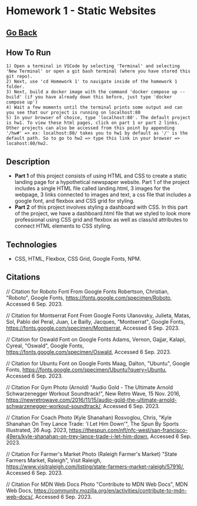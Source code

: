 # Homework 1 - Static Websites

## [Go Back](./README.md)

## How To Run

    1) Open a terminal in VSCode by selecting 'Terminal' and selecting 'New Terminal' or open a git bash terminal (where you have stored this git repo).
    2) Next, use 'cd Homework 1' to navigate inside of the homework 1 folder.
    3) Next, build a docker image with the command 'docker compose up --build' (if you have already down this before, just type 'docker compose up')
    4) Wait a few moments until the terminal prints some output and can you see that our project is running on localhost:80
    5) In your browser of choice, type 'localhost:80'. The default project is hw1. To view these html pages, click on part 1 or part 2 links. Other projects can also be accessed from this point by appending '/hw#' => ex: localhost:80/ takes you to hw1 by default as '/' is the default path. So to go to hw2 => type this link in your browser => locahost:80/hw2.

## Description

- **Part 1** of this project consists of using HTML and CSS to create a static landing page for a hypothetical newspaper website. Part 1 of the project includes a single HTML file called landing.html, 3 images for the webpage, 3 links connected to images and text, a css file that includes a google font, and flexbox and CSS grid for styling.
- **Part 2** of this project involves styling a dashboard with CSS. In this part of the project, we have a dashboard.html file that we styled to look more professional using CSS grid and flexbox as well as class/id attributes to connect HTML elements to CSS styling.

## Technologies

- CSS, HTML, Flexbox, CSS Grid, Google Fonts, NPM.

## Citations

// Citation for Roboto Font From Google Fonts
Robertson, Christian, "Roboto", Google Fonts, https://fonts.google.com/specimen/Roboto, Accessed 6 Sep. 2023.

// Citation for Montserrat Font From Google Fonts
Ulanovsky, Julieta, Matas, Sol, Pablo del Peral,
Juan, Le Bailly, Jacques, "Montserrat", Google Fonts, https://fonts.google.com/specimen/Montserrat, Accessed 6 Sep. 2023.

// Citation for Oswald Font on Google Fonts
Adams, Vernon, Gajjar, Kalapi, Cyreal, "Oswald", Google Fonts, https://fonts.google.com/specimen/Oswald, Accessed 6 Sep. 2023.

// Citation for Ubuntu Font on Google Fonts
Maag, Dalton, "Ubuntu", Google Fonts, https://fonts.google.com/specimen/Ubuntu?query=Ubuntu, Accessed 6 Sep. 2023.

// Citation For Gym Photo (Arnold)
"Audio Gold - The Ultimate Arnold Schwarzenegger Workout Soundtrack!", New Retro Wave, 15 Nov. 2016, https://newretrowave.com/2016/11/15/audio-gold-the-ultimate-arnold-schwarzenegger-workout-soundtrack/, Accessed 6 Sep. 2023.

// Citation For Coach Photo (Kyle Shanahan)
Rosvoglou, Chris, "Kyle Shanahan On Trey Lance Trade: 'I Let Him Down'", The Spun By Sports Illustrated, 26 Aug. 2023, https://thespun.com/nfl/nfc-west/san-francisco-49ers/kyle-shanahan-on-trey-lance-trade-i-let-him-down, Accessed 6 Sep. 2023.

// Citation For Farmer's Market Photo (Raleigh Farmer's Market)
"State Farmers Market, Raleigh", Visit Raleigh, https://www.visitraleigh.com/listing/state-farmers-market-raleigh/57916/, Accessed 6 Sep. 2023.

// Citation For MDN Web Docs Photo
"Contribute to MDN Web Docs", MDN Web Docs, https://community.mozilla.org/en/activities/contribute-to-mdn-web-docs/, Accessed 6 Sep. 2023.
